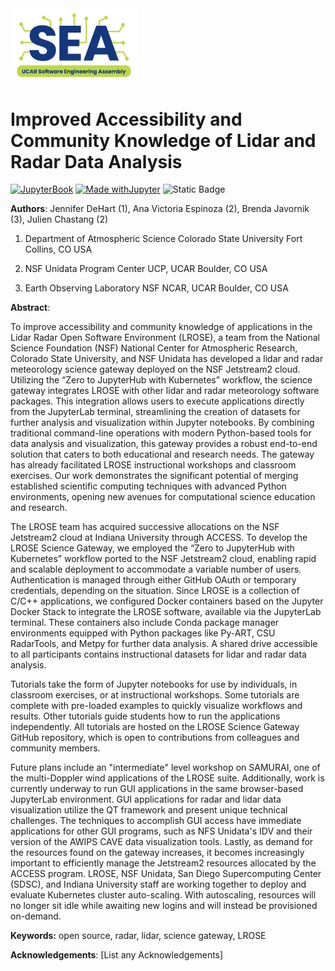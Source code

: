 <img src="assets/2024_SEA_Logo2.png" width="40%" align="center">

# Improved Accessibility and Community Knowledge of Lidar and Radar Data Analysis

[![JupyterBook](https://github.com/UCAR-SEA/SEA-ISS-Template/actions/workflows/deploy.yml/badge.svg)](https://github.com/UCAR-SEA/SEA-ISS-Template/actions/workflows/deploy.yml)
[![Made withJupyter](https://img.shields.io/badge/Made%20with-Jupyter-green?style=flat-square&logo=Jupyter&color=green)](https://jupyter.org/try)
![Static Badge](https://img.shields.io/badge/DOI-10.XXXXX%2Fnnnnn-blue)

**Authors**: Jennifer DeHart (1), Ana Victoria Espinoza (2), Brenda Javornik (3), Julien Chastang (2)

1) Department of Atmospheric Science
   Colorado State University
   Fort Collins, CO USA

2) NSF Unidata Program Center
   UCP, UCAR
   Boulder, CO USA

3) Earth Observing Laboratory
   NSF NCAR, UCAR
   Boulder, CO USA

**Abstract**:

To improve accessibility and community knowledge of applications in the Lidar Radar Open Software Environment (LROSE), a team from the National Science Foundation (NSF) National Center for Atmospheric Research, Colorado State University, and NSF Unidata has developed a lidar and radar meteorology science gateway deployed on the NSF Jetstream2 cloud. Utilizing the “Zero to JupyterHub with Kubernetes” workflow, the science gateway integrates LROSE with other lidar and radar meteorology software packages. This integration allows users to execute applications directly from the JupyterLab terminal, streamlining the creation of datasets for further analysis and visualization within Jupyter notebooks. By combining traditional command-line operations with modern Python-based tools for data analysis and visualization, this gateway provides a robust end-to-end solution that caters to both educational and research needs. The gateway has already facilitated LROSE instructional workshops and classroom exercises. Our work demonstrates the significant potential of merging established scientific computing techniques with advanced Python environments, opening new avenues for computational science education and research.

The LROSE team has acquired successive allocations on the NSF Jetstream2 cloud at Indiana University through ACCESS. To develop the LROSE Science Gateway, we employed the “Zero to JupyterHub with Kubernetes” workflow ported to the NSF Jetstream2 cloud, enabling rapid and scalable deployment to accommodate a variable number of users. Authentication is managed through either GitHub OAuth or temporary credentials, depending on the situation. Since LROSE is a collection of C/C++ applications, we configured Docker containers based on the Jupyter Docker Stack to integrate the LROSE software, available via the JupyterLab terminal. These containers also include Conda package manager environments equipped with Python packages like Py-ART, CSU RadarTools, and Metpy for further data analysis. A shared drive accessible to all participants contains instructional datasets for lidar and radar data analysis.

Tutorials take the form of Jupyter notebooks for use by individuals, in classroom exercises, or at instructional workshops. Some tutorials are complete with pre-loaded examples to quickly visualize workflows and results. Other tutorials guide students how to run the applications independently. All tutorials are hosted on the LROSE Science Gateway GitHub repository, which is open to contributions from colleagues and community members.

Future plans include an "intermediate" level workshop on SAMURAI, one of the multi-Doppler wind applications of the LROSE suite. Additionally, work is currently underway to run GUI applications in the same browser-based JupyterLab environment. GUI applications for radar and lidar data visualization utilize the QT framework and present unique technical challenges. The techniques to accomplish GUI access have immediate applications for other GUI programs, such as NFS Unidata's IDV and their version of the AWIPS CAVE data visualization tools. Lastly, as demand for the resources found on the gateway increases, it becomes increasingly important to efficiently manage the Jetstream2 resources allocated by the ACCESS program. LROSE, NSF Unidata, San Diego Supercomputing Center (SDSC), and Indiana University staff are working together to deploy and evaluate Kubernetes cluster auto-scaling. With autoscaling, resources will no longer sit idle while awaiting new logins and will instead be provisioned on-demand. 

**Keywords:** open source, radar, lidar, science gateway, LROSE

**Acknowledgements**: [List any Acknowledgements]
